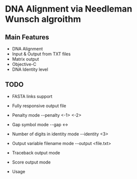 DNA Alignment via Needleman Wunsch algroithm
==============

Main Features
--------------
- DNA Alignment
- Input & Output from TXT files
- Matrix output
- Objective-C
- DNA Identity level

TODO
--------------
- FASTA links support
- Fully responsive output file

- Penalty mode --penalty <-1> <-2>
- Gap symbol mode --gap <->
- Number of digits in identity mode --identity <3>
- Output variable filename mode --output <file.txt>
- Traceback output mode
- Score output mode

- Usage